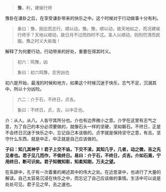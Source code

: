 > **豫**，利，建侯行师

豫卦在谦卦之后，在享受谦卦带来的快乐之中。这个时候对于行动做事十分有利。

> 彖曰：豫，刚应而志行，顺以动，豫。豫，顺以动，故天地如之，而况建侯行师乎？天地以顺动，故日月不过而四时不忒。圣人以顺动，则刑罚清而民服。豫之时义大矣哉！

解释了为何要行动，行动带来的好处，重要在得其时义。

> 初六：鸣豫，凶
>
> 象曰：初六鸣豫，志穷凶也

初六是开始，最浅的时候和地方，如果这个时候沉迷于快乐，志气不足，沉溺其中，所以十分凶险。

> 六二：介于石，不终日，贞吉。
>
> 象曰：不终日，贞，吉，以中正也。

介：从人。从八。人各守其所分也。介也有边界微小之意。介字在这里有志气之意，为了自己的本分必须要做的，就像石头一样的坚硬，坚如磐石。不终日，正是不会终日沉迷于快乐之中，忘记自己本该做的。贞字就是保持坚守之意，有吉。坚守什么东西，就是中正，中正就是自己应该做的。

**子曰：知几其神乎！君子上交不谄，下交不渎，其知几乎，几者，动之微，吉之先见者也。君子见几而作，不俟终日。易曰：介于石，不终日，贞吉。介如石焉，宁用终日，断可识矣。君子知微知彰，知柔知刚，万夫之望。**

在系辞中，孔子有一次着重的阐述其中的伟大之处。在近思录中，也进行了大量的解读。自己太容易沉浸在快乐之中，而忘记了自己应该做的事情。生活中可以说是处处可见。君子见之早，去之速也。

